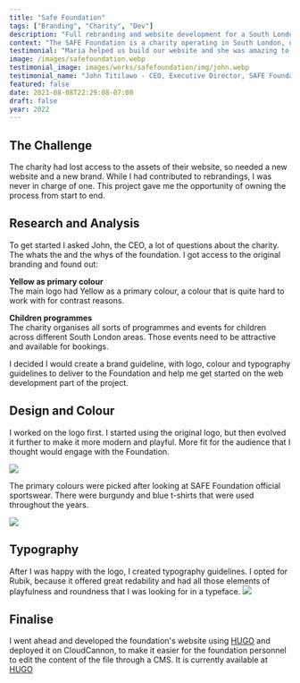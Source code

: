 ```yaml
---
title: "Safe Foundation"
tags: ["Branding", "Charity", "Dev"]
description: "Full rebranding and website development for a South London charity."
context: "The SAFE Foundation is a charity operating in South London, using the power of football to each young children to live healthily. It organises several sport programmes for different ages, focusing on good sport ethics."
testimonial: "Maria helped us build our website and she was amazing to work with. She was able to clearly elicit our requirements, set some clear expectations with us and was really patient in guiding us through the project. Her ability to simplify complex information was amazing and her ability to use fantastic visual tools to walk us through the process was really good in helping us execute the project and go live successfully. I'd recommend Maria to anyone who wishes to work with a really knowledgeable and experienced web developer"
image: /images/safefoundation.webp
testimonial_image: images/works/safefoundation/img/john.webp
testimonial_name: "John Titilawo - CEO, Executive Director, SAFE Foundation"
featured: false
date: 2021-08-08T22:29:08-07:00
draft: false
year: 2022
---
```


## The Challenge

The charity had lost access to the assets of their website, so needed a new website and a new brand. While I had contributed to rebrandings, I was never in charge of one. This project gave me the opportunity of owning the process from start to end. 

## Research and Analysis

To get started I asked John, the CEO, a lot of questions about the charity. The whats the and the whys of the foundation. I got access to the original branding and found out:

**Yellow as primary colour**
<br>The main logo had Yellow as a primary colour, a colour that is quite hard to work with for contrast reasons. 

**Children programmes**
<br>The charity organises all sorts of programmes and events for children across different South London areas. Those events need to be attractive and available for bookings.

I decided I would create a brand guideline, with logo, colour and typography guidelines to deliver to the Foundation and help me get started on the web development part of the project.
            
## Design and Colour

I worked on the logo first. I started using the original logo, but then evolved it further to make it more modern and playful. More fit for the audience that I thought would engage with the Foundation. 

![](/images/works/safefoundation/Evolution.webp)

The primary colours were picked after looking at SAFE Foundation official sportswear. There were burgundy and blue t-shirts that were used throughout the years. 

![](/images/works/safefoundation/MainColors.webp)

## Typography

After I was happy with the logo, I created typography guidelines. I opted for Rubik, because it offered great redability and had all those elements of playfulness and roundness that I was looking for in a typeface.
![](/images/works/safefoundation/Typography.webp)

## Finalise

I went ahead and developed the foundation's website using [HUGO](https://gohugo.io/) and deployed it on CloudCannon, to make it easier for the foundation personnel to edit the content of the file through a CMS. It is currently available at [HUGO](https://gohugo.io/)
